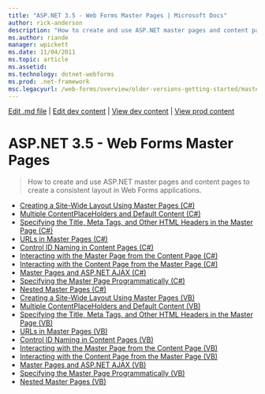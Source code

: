 ```yaml
---
title: "ASP.NET 3.5 - Web Forms Master Pages | Microsoft Docs"
author: rick-anderson
description: "How to create and use ASP.NET master pages and content pages to create a consistent layout in Web Forms applications."
ms.author: riande
manager: wpickett
ms.date: 11/04/2011
ms.topic: article
ms.assetid: 
ms.technology: dotnet-webforms
ms.prod: .net-framework
msc.legacyurl: /web-forms/overview/older-versions-getting-started/master-pages
---
```

[Edit .md file](C:\Projects\msc\dev\Msc.Www\Web.ASP\App_Data\github\web-forms\overview\older-versions-getting-started\index.md) | [Edit dev content](http://www.aspdev.net/umbraco#/content/content/edit/35549) | [View dev content](http://docs.aspdev.net/tutorials/web-forms/overview/older-versions-getting-started/master-pages/index.html) | [View prod content](http://www.asp.net/web-forms/overview/older-versions-getting-started/master-pages)

ASP.NET 3.5 - Web Forms Master Pages
====================
> How to create and use ASP.NET master pages and content pages to create a consistent layout in Web Forms applications.


- [Creating a Site-Wide Layout Using Master Pages (C#)](creating-a-site-wide-layout-using-master-pages-cs.md)
- [Multiple ContentPlaceHolders and Default Content (C#)](multiple-contentplaceholders-and-default-content-cs.md)
- [Specifying the Title, Meta Tags, and Other HTML Headers in the Master Page (C#)](specifying-the-title-meta-tags-and-other-html-headers-in-the-master-page-cs.md)
- [URLs in Master Pages (C#)](urls-in-master-pages-cs.md)
- [Control ID Naming in Content Pages (C#)](control-id-naming-in-content-pages-cs.md)
- [Interacting with the Master Page from the Content Page (C#)](interacting-with-the-master-page-from-the-content-page-cs.md)
- [Interacting with the Content Page from the Master Page (C#)](interacting-with-the-content-page-from-the-master-page-cs.md)
- [Master Pages and ASP.NET AJAX (C#)](master-pages-and-asp-net-ajax-cs.md)
- [Specifying the Master Page Programmatically (C#)](specifying-the-master-page-programmatically-cs.md)
- [Nested Master Pages (C#)](nested-master-pages-cs.md)
- [Creating a Site-Wide Layout Using Master Pages (VB)](creating-a-site-wide-layout-using-master-pages-vb.md)
- [Multiple ContentPlaceHolders and Default Content (VB)](multiple-contentplaceholders-and-default-content-vb.md)
- [Specifying the Title, Meta Tags, and Other HTML Headers in the Master Page (VB)](specifying-the-title-meta-tags-and-other-html-headers-in-the-master-page-vb.md)
- [URLs in Master Pages (VB)](urls-in-master-pages-vb.md)
- [Control ID Naming in Content Pages (VB)](control-id-naming-in-content-pages-vb.md)
- [Interacting with the Master Page from the Content Page (VB)](interacting-with-the-master-page-from-the-content-page-vb.md)
- [Interacting with the Content Page from the Master Page (VB)](interacting-with-the-content-page-from-the-master-page-vb.md)
- [Master Pages and ASP.NET AJAX (VB)](master-pages-and-asp-net-ajax-vb.md)
- [Specifying the Master Page Programmatically (VB)](specifying-the-master-page-programmatically-vb.md)
- [Nested Master Pages (VB)](nested-master-pages-vb.md)